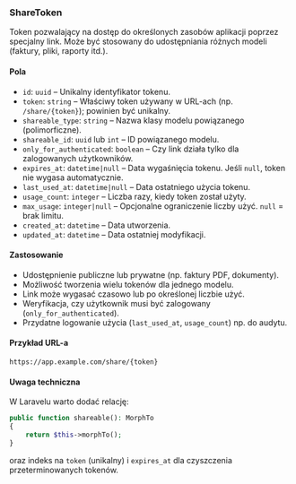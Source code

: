 ### ShareToken

Token pozwalający na dostęp do określonych zasobów aplikacji poprzez specjalny link. Może być stosowany do udostępniania różnych modeli (faktury, pliki, raporty itd.).

#### Pola

- `id`: `uuid` – Unikalny identyfikator tokenu.
- `token`: `string` – Właściwy token używany w URL-ach (np. `/share/{token}`); powinien być unikalny.
- `shareable_type`: `string` – Nazwa klasy modelu powiązanego (polimorficzne).
- `shareable_id`: `uuid` lub `int` – ID powiązanego modelu.
- `only_for_authenticated`: `boolean` – Czy link działa tylko dla zalogowanych użytkowników.
- `expires_at`: `datetime|null` – Data wygaśnięcia tokenu. Jeśli `null`, token nie wygasa automatycznie.
- `last_used_at`: `datetime|null` – Data ostatniego użycia tokenu.
- `usage_count`: `integer` – Liczba razy, kiedy token został użyty.
- `max_usage`: `integer|null` – Opcjonalne ograniczenie liczby użyć. `null` = brak limitu.
- `created_at`: `datetime` – Data utworzenia.
- `updated_at`: `datetime` – Data ostatniej modyfikacji.

#### Zastosowanie

- Udostępnienie publiczne lub prywatne (np. faktury PDF, dokumenty).
- Możliwość tworzenia wielu tokenów dla jednego modelu.
- Link może wygasać czasowo lub po określonej liczbie użyć.
- Weryfikacja, czy użytkownik musi być zalogowany (`only_for_authenticated`).
- Przydatne logowanie użycia (`last_used_at`, `usage_count`) np. do audytu.

#### Przykład URL-a

```
https://app.example.com/share/{token}
```

#### Uwaga techniczna

W Laravelu warto dodać relację:
```php
public function shareable(): MorphTo
{
    return $this->morphTo();
}
```
oraz indeks na `token` (unikalny) i `expires_at` dla czyszczenia przeterminowanych tokenów.